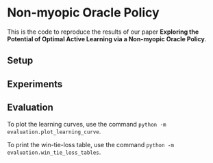 # Non-myopic Oracle Policy

This is the code to reproduce the results of our paper **Exploring the Potential of Optimal Active Learning via a Non-myopic Oracle Policy**.

## Setup

## Experiments

## Evaluation
To plot the learning curves, use the command `python -m evaluation.plot_learning_curve`.

To print the win-tie-loss table, use the command `python -m evaluation.win_tie_loss_tables`.
